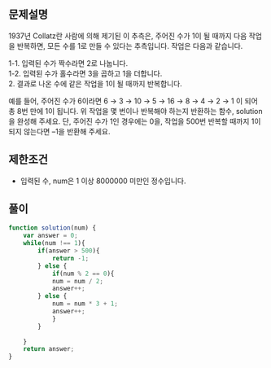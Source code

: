 ## 문제설명

1937년 Collatz란 사람에 의해 제기된 이 추측은, 주어진 수가 1이 될 때까지 다음 작업을 반복하면, 모든 수를 1로 만들 수 있다는 추측입니다. 작업은 다음과 같습니다.

1-1. 입력된 수가 짝수라면 2로 나눕니다. <br>
1-2. 입력된 수가 홀수라면 3을 곱하고 1을 더합니다. <br>
2. 결과로 나온 수에 같은 작업을 1이 될 때까지 반복합니다. 

예를 들어, 주어진 수가 6이라면 6 → 3 → 10 → 5 → 16 → 8 → 4 → 2 → 1 이 되어 총 8번 만에 1이 됩니다. 위 작업을 몇 번이나 반복해야 하는지 반환하는 함수, solution을 완성해 주세요. 
단, 주어진 수가 1인 경우에는 0을, 작업을 500번 반복할 때까지 1이 되지 않는다면 –1을 반환해 주세요.

## 제한조건

- 입력된 수, num은 1 이상 8000000 미만인 정수입니다.

## 풀이

```jsx
function solution(num) {
    var answer = 0;
    while(num !== 1){
        if(answer > 500){
            return -1;
        } else {
            if(num % 2 == 0){
            num = num / 2;
            answer++;
        } else {
            num = num * 3 + 1;
            answer++;
            }
        }
        
    }
    return answer;
}
```


